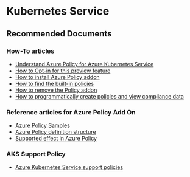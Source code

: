 <properties
    pageTitle="Azure Policy addon related issue"
    description="Azure Policy addon related issue"
    service="microsoft.containerservices"
    resource="managedclusters"
    authors="v-miegge, ChiragPavecha"
    ms.author="chiragpa"
    displayOrder=""
    selfHelpType="generic"
    supportTopicIds="32640163"
    resourceTags="linux"
    productPesIds="16450"
    cloudEnvironments="public, Fairfax, usnat, ussec"
    articleId="identity-security-azure-policy-addon-related-issues"
	ownershipId="Compute_AzureKubernetesService"
/>

# Kubernetes Service

## **Recommended Documents**

### How-To articles <br>
* [Understand Azure Policy for Azure Kubernetes Service](https://docs.microsoft.com/azure/governance/policy/concepts/rego-for-aks)<br>
* [How to Opt-in for this preview feature](https://docs.microsoft.com/azure/governance/policy/concepts/rego-for-aks#opt-in-for-preview)<br>
* [How to install Azure Policy addon](https://docs.microsoft.com/azure/governance/policy/concepts/rego-for-aks#installing-the-add-on)<br>
* [How to find the built-in policies](https://docs.microsoft.com/azure/governance/policy/concepts/rego-for-aks#built-in-policies)<br>
* [How to remove the Policy addon](https://docs.microsoft.com/azure/governance/policy/concepts/rego-for-aks#remove-the-add-on)<br>
* [How to programmatically create policies and view compliance data](https://docs.microsoft.com/azure/governance/policy/how-to/programmatically-create)<br>

### Reference articles for Azure Policy Add On <br>
* [Azure Policy Samples](https://docs.microsoft.com/azure/governance/policy/samples/index)<br>
* [Azure Policy definition structure](https://docs.microsoft.com/azure/governance/policy/concepts/definition-structure)<br>
* [Supported effect in Azure Policy](https://docs.microsoft.com//azure/governance/policy/concepts/effects)<br>

### AKS Support Policy<br>
* [Azure Kubernetes Service support policies](https://docs.microsoft.com/azure/aks/support-policies#azure-kubernetes-service-support-coverage)
